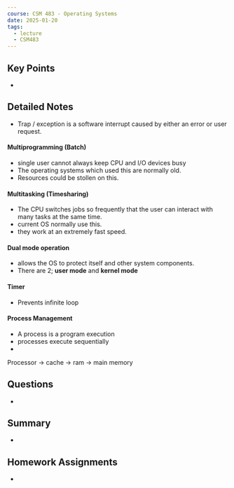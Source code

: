 ```yaml
---
course: CSM 483 - Operating Systems
date: 2025-01-20
tags:
  - lecture
  - CSM483
---
```


## Key Points
- 

## Detailed Notes
- Trap / exception is a software interrupt caused by either an error or user request.
#### Multiprogramming (Batch)
- single user cannot always keep CPU and I/O devices busy
- The operating systems which used this are normally old. 
- Resources could be stollen on this.
#### Multitasking (Timesharing)
- The CPU switches jobs so frequently that the user can interact with many tasks at the same time.
- current OS normally use this.
- they work at an extremely fast speed.
#### Dual mode operation
- allows the OS to protect itself and other system components.
- There are 2; **user mode** and **kernel mode**
#### Timer
- Prevents infinite loop
#### Process Management
- A process is a program execution 
- processes execute sequentially 
- 


Processor -> cache -> ram -> main memory
## Questions
- 

## Summary
- 

## Homework Assignments
-